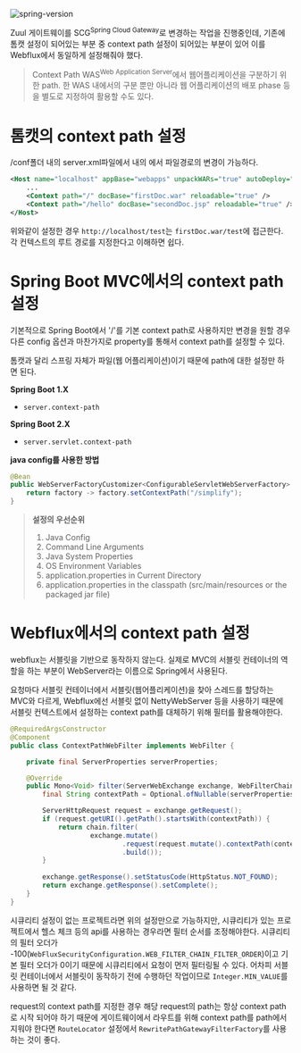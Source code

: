 ![spring-version](https://img.shields.io/badge/Spring_Boot-2.2.4-green.svg?style=flat-square)  

Zuul 게이트웨이를 SCG<sup>Spring Cloud Gateway</sup>로 변경하는 작업을 진행중인데, 기존에 톰캣 설정이 되어있는 부분 중 context path 설정이 되어있는 부분이 있어 이를 Webflux에서 동일하게 설정해줘야 했다.

> Context Path
> WAS<sup>Web Application Server</sup>에서 웹어플리케이션을 구분하기 위한 path.
> 한 WAS 내에서의 구분 뿐만 아니라 웹 어플리케이션의 배포 phase 등을 별도로 지정하여 활용할 수도 있다.

# 톰캣의 context path 설정
<!-- https://sambalim.tistory.com/76 -->
/conf폴더 내의 server.xml파일에서 <Host>내의 <Context>에서 파일경로의 변경이 가능하다.

```xml
<Host name="localhost" appBase="webapps" unpackWARs="true" autoDeploy="true">
    ...
    <Context path="/" docBase="firstDoc.war" reloadable="true" />
    <Context path="/hello" docBase="secondDoc.jsp" reloadable="true" />
</Host>
```

위와같이 설정한 경우 `http://localhost/test`는 `firstDoc.war/test`에 접근한다. 각 컨텍스트의 루트 경로를 지정한다고 이해하면 쉽다.

# Spring Boot MVC에서의 context path 설정
<!-- https://www.baeldung.com/spring-boot-context-path -->
기본적으로 Spring Boot에서 '/'를 기본 context path로 사용하지만 변경을 원할 경우 다른 config 옵션과 마찬가지로 property를 통해서 context path를 설정할 수 있다.

톰캣과 달리 스프링 자체가 파일(웹 어플리케이션)이기 때문에 path에 대한 설정만 하면 된다.

**Spring Boot 1.X**
- `server.context-path`

**Spring Boot 2.X**
- `server.servlet.context-path`

**java config를 사용한 방법**
```java
@Bean
public WebServerFactoryCustomizer<ConfigurableServletWebServerFactory> webServerFactoryCustomizer() {
    return factory -> factory.setContextPath("/simplify");
}
```

> **설정의 우선순위**
> 1. Java Config
> 2. Command Line Arguments
> 3. Java System Properties
> 4. OS Environment Variables
> 5. application.properties in Current Directory
> 6. application.properties in the classpath (src/main/resources or the packaged jar file)

# Webflux에서의 context path 설정
webflux는 서블릿을 기반으로 동작하지 않는다. 실제로 MVC의 서블릿 컨테이너의 역할을 하는 부분이 WebServer라는 이름으로 Spring에서 사용된다.

요청마다 서블릿 컨테이너에서 서블릿(웹어플리케이션)을 찾아 스레드를 할당하는 MVC와 다르게, Webflux에선 서블릿 없이 NettyWebServer 등을 사용하기 때문에 서블릿 컨텍스트에서 설정하는 context path를 대체하기 위해 필터를 활용해야한다.



```java
@RequiredArgsConstructor
@Component
public class ContextPathWebFilter implements WebFilter {

    private final ServerProperties serverProperties;

    @Override
    public Mono<Void> filter(ServerWebExchange exchange, WebFilterChain chain) {
        final String contextPath = Optional.ofNullable(serverProperties.getServlet().getContextPath()).orElse("/");

        ServerHttpRequest request = exchange.getRequest();
        if (request.getURI().getPath().startsWith(contextPath)) {
            return chain.filter(
                    exchange.mutate()
                            .request(request.mutate().contextPath(contextPath).build())
                            .build());
        }
        
        exchange.getResponse().setStatusCode(HttpStatus.NOT_FOUND);
        return exchange.getResponse().setComplete();
    }
}
```

시큐리티 설정이 없는 프로젝트라면 위의 설정만으로 가능하지만, 시큐리티가 있는 프로젝트에서 헬스 체크 등의 api를 사용하는 경우라면 필터 순서를 조정해야한다. 
시큐리티의 필터 오더가 -100(`WebFluxSecurityConfiguration.WEB_FILTER_CHAIN_FILTER_ORDER`)이고 기본 필터 오더가 0이기 때문에 시큐리티에서 요청이 먼저 필터링될 수 있다. 어차피 서블릿 컨테이너에서 서블릿이 동작하기 전에 수행하던 작업이므로 `Integer.MIN_VALUE`를 사용하면 될 것 같다.

request의 context path를 지정한 경우 해당 request의 path는 항상 context path로 시작 되어야 하기 때문에 게이트웨이에서 라우트를 위해 context path를 path에서 지워야 한다면 `RouteLocator` 설정에서 `RewritePathGatewayFilterFactory`를 사용하는 것이 좋다.